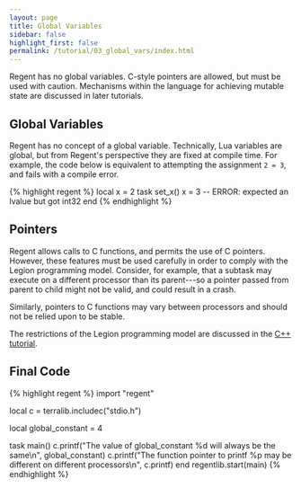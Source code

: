 ```yaml
---
layout: page
title: Global Variables
sidebar: false
highlight_first: false
permalink: /tutorial/03_global_vars/index.html
---
```


Regent has no global variables. C-style pointers are allowed, but must
be used with caution. Mechanisms within the language for achieving
mutable state are discussed in later tutorials.

## Global Variables

Regent has no concept of a global variable. Technically, Lua variables
are global, but from Regent's perspective they are fixed at compile
time. For example, the code below is equivalent to attempting the
assignment `2 = 3`, and fails with a compile error.

{% highlight regent %}
local x = 2
task set_x()
  x = 3 -- ERROR: expected an lvalue but got int32
end
{% endhighlight %}

## Pointers

Regent allows calls to C functions, and permits the use of C
pointers. However, these features must be used carefully in order to
comply with the Legion programming model. Consider, for example, that
a subtask may execute on a different processor than its parent---so a
pointer passed from parent to child might not be valid, and could
result in a crash.

Similarly, pointers to C functions may vary between processors and
should not be relied upon to be stable.

The restrictions of the Legion programming model are discussed in the
[C++ tutorial](http://legion.stanford.edu/tutorial/hybrid.html).

## Final Code

{% highlight regent %}
import "regent"

local c = terralib.includec("stdio.h")

local global_constant = 4

task main()
  c.printf("The value of global_constant %d will always be the same\n", global_constant)
  c.printf("The function pointer to printf %p may be different on different processors\n", c.printf)
end
regentlib.start(main)
{% endhighlight %}
